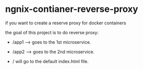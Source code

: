 # ngnix-contianer-reverse-proxy
if you want to create a reserve proxy for docker containers

the goal of this project is to do reverse proxy:

- /app1 --> goes to the 1st microservice.

- /app2 --> goes to the 2nd microservice.

- / will go to the default index.html file.
